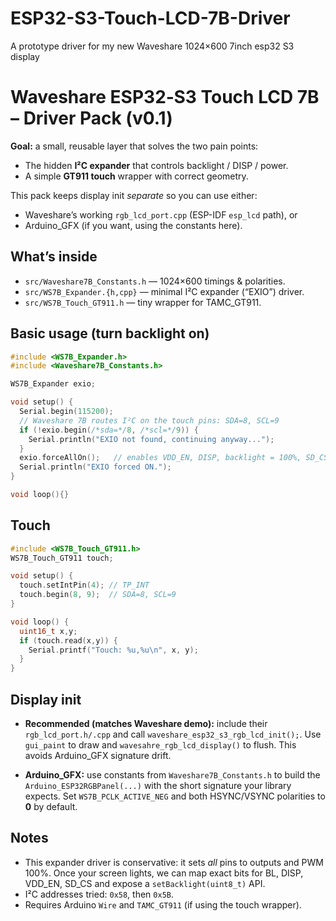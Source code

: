 # ESP32-S3-Touch-LCD-7B-Driver
A prototype driver for my new Waveshare 1024×600 7inch esp32 S3 display

# Waveshare ESP32‑S3 Touch LCD 7B – Driver Pack (v0.1)

**Goal:** a small, reusable layer that solves the two pain points:
- The hidden **I²C expander** that controls backlight / DISP / power.
- A simple **GT911 touch** wrapper with correct geometry.

This pack keeps display init *separate* so you can use either:
- Waveshare’s working `rgb_lcd_port.cpp` (ESP-IDF `esp_lcd` path), or
- Arduino_GFX (if you want, using the constants here).

## What’s inside

- `src/Waveshare7B_Constants.h` — 1024×600 timings & polarities.
- `src/WS7B_Expander.{h,cpp}` — minimal I²C expander (“EXIO”) driver.
- `src/WS7B_Touch_GT911.h` — tiny wrapper for TAMC_GT911.

## Basic usage (turn backlight on)

```cpp
#include <WS7B_Expander.h>
#include <Waveshare7B_Constants.h>

WS7B_Expander exio;

void setup() {
  Serial.begin(115200);
  // Waveshare 7B routes I²C on the touch pins: SDA=8, SCL=9
  if (!exio.begin(/*sda=*/8, /*scl=*/9)) {
    Serial.println("EXIO not found, continuing anyway...");
  }
  exio.forceAllOn();   // enables VDD_EN, DISP, backlight = 100%, SD_CS high
  Serial.println("EXIO forced ON.");
}

void loop(){}
```

## Touch

```cpp
#include <WS7B_Touch_GT911.h>
WS7B_Touch_GT911 touch;

void setup() {
  touch.setIntPin(4); // TP_INT
  touch.begin(8, 9);  // SDA=8, SCL=9
}

void loop() {
  uint16_t x,y;
  if (touch.read(x,y)) {
    Serial.printf("Touch: %u,%u\n", x, y);
  }
}
```

## Display init

- **Recommended (matches Waveshare demo):** include their `rgb_lcd_port.h/.cpp`
  and call `waveshare_esp32_s3_rgb_lcd_init();`. Use `gui_paint` to draw and
  `wavesahre_rgb_lcd_display()` to flush. This avoids Arduino_GFX signature drift.

- **Arduino_GFX:** use constants from `Waveshare7B_Constants.h` to build the
  `Arduino_ESP32RGBPanel(...)` with the short signature your library expects.
  Set `WS7B_PCLK_ACTIVE_NEG` and both HSYNC/VSYNC polarities to **0** by default.

## Notes

- This expander driver is conservative: it sets *all* pins to outputs and PWM 100%.
  Once your screen lights, we can map exact bits for BL, DISP, VDD_EN, SD_CS and
  expose a `setBacklight(uint8_t)` API.
- I²C addresses tried: `0x58`, then `0x5B`.
- Requires Arduino `Wire` and `TAMC_GT911` (if using the touch wrapper).

